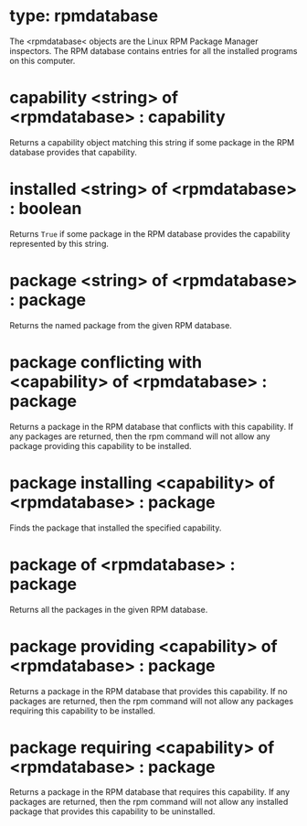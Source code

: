 # type: rpmdatabase

The &lt;rpmdatabase&lt; objects are the Linux RPM Package Manager inspectors. The RPM database contains entries for all the installed programs on this computer.

# capability &lt;string&gt; of &lt;rpmdatabase&gt; : capability

Returns a capability object matching this string if some package in the RPM database provides that capability.

# installed &lt;string&gt; of &lt;rpmdatabase&gt; : boolean

Returns `True` if some package in the RPM database provides the capability represented by this string.

# package &lt;string&gt; of &lt;rpmdatabase&gt; : package

Returns the named package from the given RPM database.

# package conflicting with &lt;capability&gt; of &lt;rpmdatabase&gt; : package

Returns a package in the RPM database that conflicts with this capability. If any packages are returned, then the rpm command will not allow any package providing this capability to be installed.

# package installing &lt;capability&gt; of &lt;rpmdatabase&gt; : package

Finds the package that installed the specified capability.

# package of &lt;rpmdatabase&gt; : package

Returns all the packages in the given RPM database.

# package providing &lt;capability&gt; of &lt;rpmdatabase&gt; : package

Returns a package in the RPM database that provides this capability. If no packages are returned, then the rpm command will not allow any packages requiring this capability to be installed.

# package requiring &lt;capability&gt; of &lt;rpmdatabase&gt; : package

Returns a package in the RPM database that requires this capability. If any packages are returned, then the rpm command will not allow any installed package that provides this capability to be uninstalled.
